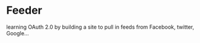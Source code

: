 Feeder
======

learning OAuth 2.0 by building a site to pull in feeds from Facebook, twitter, Google...
